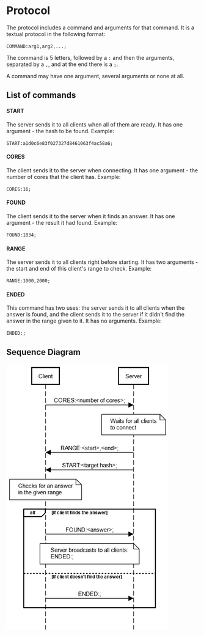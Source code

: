 # Protocol
The protocol includes a command and arguments for that command. It is a textual protocol in the following format:

`COMMAND:arg1,arg2,...;`

The command is 5 letters, followed by a `:` and then the arguments, separated by a `,`, and at the end there is a `;`.

A command may have one argument, several arguments or none at all.

## List of commands

#### START
The server sends it to all clients when all of them are ready. It has one argument - the hash to be found. Example:

`START:a1d0c6e83f027327d8461063f4ac58a6;`

#### CORES
The client sends it to the server when connecting. It has one argument - the number of cores that the client has. Example:

`CORES:16;`

#### FOUND
The client sends it to the server when it finds an answer. It has one argument - the result it had found. Example:

`FOUND:1834;`

#### RANGE
The server sends it to all clients right before starting. It has two arguments - the start and end of this client's range to check. Example:

`RANGE:1000,2000;`

#### ENDED
This command has two uses: the server sends it to all clients when the answer is found, and the client sends it to the server if it didn't find the answer in the range given to it. It has no arguments. Example:

`ENDED:;`

## Sequence Diagram
![diagram](diagram.png)